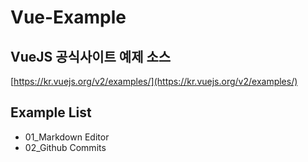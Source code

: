 # Vue-Example

## VueJS 공식사이트 예제 소스
[https://kr.vuejs.org/v2/examples/](https://kr.vuejs.org/v2/examples/)

## Example List
- 01_Markdown Editor
- 02_Github Commits